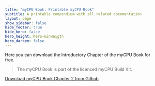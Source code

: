 ```yaml
---
title: "myCPU Book: Printable myCPU Book"
subtitle: A printable compendium with all related documentation
layout: page
show_sidebar: false
hide_footer: true
hide_hero: false
hero_height: hero-minHeigth
hero_darken: false
---
```


Here you can download the Introductory Chapter of the myCPU Book for free. 

>The myCPU Book is part of the licenced myCPU Build Kit.

<a class="button is-primary is-light" href="https://github.com/mylabpcb/myCPU/tree/921ec84be3be704bbca8da60d80efa61cbc6c33a/Book" target="_blank">Download myCPU Book Chapter 2 from Github</a>
